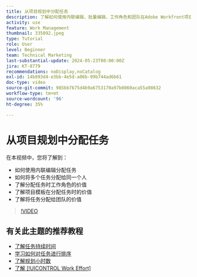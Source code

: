 ```yaml
---
title: 从项目规划中分配任务
description: 了解如何使用内联编辑、批量编辑、工作角色和团队在Adobe Workfront项目中分配任务。
activity: use
feature: Work Management
thumbnail: 335092.jpeg
type: Tutorial
role: User
level: Beginner
team: Technical Marketing
last-substantial-update: 2024-05-23T00:00:00Z
jira: KT-8779
recommendations: noDisplay,noCatalog
exl-id: 14b893d4-e3bb-4e5d-a06b-99b744ad6b61
doc-type: video
source-git-commit: 985bb7675d4b9a6753170a97b0860aca55a98632
workflow-type: tm+mt
source-wordcount: '96'
ht-degree: 35%

---
```


# 从项目规划中分配任务

在本视频中，您将了解到：

* 如何使用内联编辑分配任务
* 如何将多个任务分配给同一个人
* 了解分配任务时工作角色的价值
* 了解项目模板在分配任务时的价值
* 了解将任务分配给团队的价值

>[!VIDEO](https://video.tv.adobe.com/v/335092/?quality=12&learn=on)

<!---
learn more urls:
Notifications: Information about work assigned to me
Assign tasks
Personal time overview
Make smart assignments
Modify multiple user assignments in a task list
--->

## 有关此主题的推荐教程

* [了解任务持续时间](/help/manage-work/tasks/understand-task-durations.md)
* [学习如何对任务进行排序](/help/manage-work/tasks/learn-to-sequence-tasks.md)
* [了解规划小时数](/help/manage-work/tasks/understand-planned-hours.md)
* [了解 [!UICONTROL Work Effort]](/help/manage-work/tasks/understand-work-effort.md)

